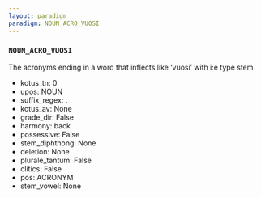 ```yaml
---
layout: paradigm
paradigm: NOUN_ACRO_VUOSI
---
```

### ` NOUN_ACRO_VUOSI `

The acronyms ending in a word that inflects like ‘vuosi’ with i:e type stem
* kotus_tn: 0
* upos: NOUN
* suffix_regex: .
* kotus_av: None
* grade_dir: False
* harmony: back
* possessive: False
* stem_diphthong: None
* deletion: None
* plurale_tantum: False
* clitics: False
* pos: ACRONYM
* stem_vowel: None
